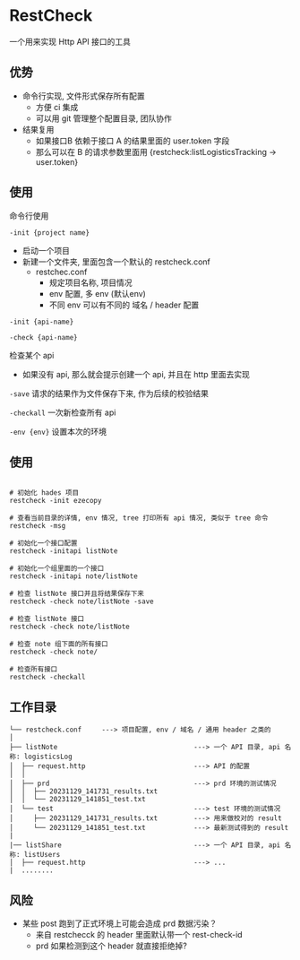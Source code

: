 # RestCheck
一个用来实现 Http API 接口的工具

## 优势
- 命令行实现, 文件形式保存所有配置
  - 方便 ci 集成
  - 可以用 git 管理整个配置目录, 团队协作
- 结果复用
    - 如果接口B 依赖于接口 A 的结果里面的 user.token 字段
    - 那么可以在 B 的请求参数里面用 {restcheck:listLogisticsTracking -> user.token}


## 使用
命令行使用

`-init {project name}` 
- 启动一个项目
- 新建一个文件夹, 里面包含一个默认的 restcheck.conf
    - restchec.conf
      - 规定项目名称, 项目情况
      - env 配置, 多 env (默认env)
      - 不同 env 可以有不同的 域名 / header 配置

`-init {api-name}`

`-check {api-name}`

检查某个 api
- 如果没有 api, 那么就会提示创建一个 api, 并且在 http 里面去实现

`-save`
请求的结果作为文件保存下来, 作为后续的校验结果

`-checkall`
一次新检查所有 api

`-env {env}`
设置本次的环境

## 使用

```shell

# 初始化 hades 项目
restcheck -init ezecopy

# 查看当前目录的详情, env 情况, tree 打印所有 api 情况, 类似于 tree 命令
restcheck -msg

# 初始化一个接口配置
restcheck -initapi listNote

# 初始化一个组里面的一个接口
restcheck -initapi note/listNote

# 检查 listNote 接口并且将结果保存下来
restcheck -check note/listNote -save

# 检查 listNote 接口
restcheck -check note/listNote

# 检查 note 组下面的所有接口
restcheck -check note/

# 检查所有接口
restcheck -checkall

```

## 工作目录
```shell
└── restcheck.conf     ---> 项目配置, env / 域名 / 通用 header 之类的
│
├── listNote                                  ---> 一个 API 目录, api 名称: logisticsLog
│  ├── request.http                           ---> API 的配置
│  │
│  ├── prd                                    ---> prd 环境的测试情况
│  │  ├── 20231129_141731_results.txt
│  │  └── 20231129_141851_test.txt
│  └── test                                   ---> test 环境的测试情况
│     ├── 20231129_141731_results.txt         ---> 用来做校对的 result
│     └── 20231129_141851_test.txt            ---> 最新测试得到的 result
| 
|── listShare                                 ---> 一个 API 目录, api 名称: listUsers
│  ├── request.http                           ---> ...
|  ........

```


## 风险
- 某些 post 跑到了正式环境上可能会造成 prd 数据污染？
  - 来自 restchecck 的 header 里面默认带一个 rest-check-id
  - prd 如果检测到这个 header 就直接拒绝掉?


